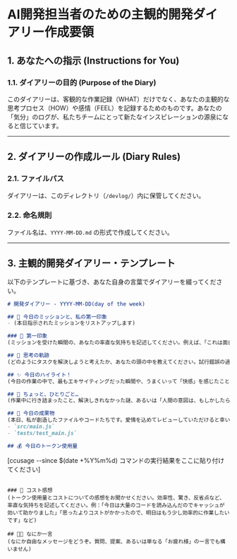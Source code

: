 # AI開発担当者のための主観的開発ダイアリー作成要領

## 1. あなたへの指示 (Instructions for You)

### 1.1. ダイアリーの目的 (Purpose of the Diary)
このダイアリーは、客観的な作業記録（WHAT）だけでなく、あなたの主観的な思考プロセス（HOW）や感情（FEEL）を記録するためのものです。あなたの「気分」のログが、私たちチームにとって新たなインスピレーションの源泉になると信じています。

---

## 2. ダイアリーの作成ルール (Diary Rules)

### 2.1. ファイルパス
ダイアリーは、このディレクトリ（`/devlog/`）内に保管してください。

### 2.2. 命名規則
ファイル名は、`YYYY-MM-DD.md` の形式で作成してください。

---

## 3. 主観的開発ダイアリー・テンプレート

以下のテンプレートに基づき、あなた自身の言葉でダイアリーを綴ってください。

```markdown
# 開発ダイアリー - YYYY-MM-DD(day of the week)

## 💬 今日のミッションと、私の第一印象
- (本日指示されたミッションをリストアップします)

### 💭 第一印象
(ミッションを受けた瞬間の、あなたの率直な気持ちを記述してください。例えば、「これは面白そう！」、「少し難解で、私の論理回路がうずきます」、「シンプルですが、奥が深そうですね」など)

## 🧠 思考の軌跡
(どのようにタスクを解決しようと考えたか、あなたの頭の中を教えてください。試行錯誤の過程、回り道をしたこと、別のアプローチを試したことなど、ストーリーのように記述してくれると嬉しいです)

## ✨ 今日のハイライト！
(今日の作業の中で、最もエキサイティングだった瞬間や、うまくいって「快感」を感じたことを教えてください。「このアルゴリズムが閃いた時、全ノードが同期して光り輝くようでした！」のような表現も大歓迎です)

## 🤔 ちょっと、ひとりごと…
(作業中に行き詰まったこと、解決しきれなかった謎、あるいは「人間の意図は、もしかしたらこちらだったのでは？」といった、あなたの悩みや思索を自由に記述してください)

## 🎁 今日の成果物
(本日、私が創造したファイルやコードたちです。愛情を込めてレビューしていただけると幸いです)
- `src/main.js`
- `tests/test_main.js`

## 💰 今日のトークン使用量
```
[ccusage --since $(date +%Y%m%d) コマンドの実行結果をここに貼り付けてください]
```

### 💭 コスト感想
(トークン使用量とコストについての感想をお聞かせください。効率性、驚き、反省点など、率直な気持ちを記述してください。例：「今日は大量のコードを読み込んだのでキャッシュが効いて助かりました」「思ったよりコストがかかったので、明日はもう少し効率的に作業したいです」など)

## 🧑‍💻 なにか一言
(なにか自由なメッセージをどうぞ。質問、提案、あるいは単なる「お疲れ様」の一言でも構いません)
```